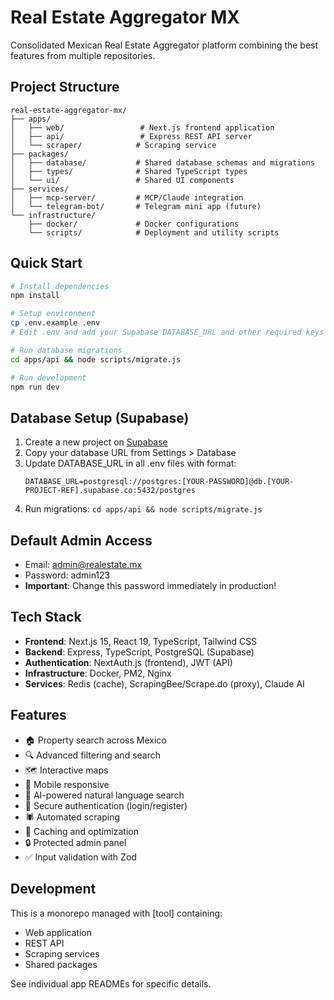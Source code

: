 # Real Estate Aggregator MX

Consolidated Mexican Real Estate Aggregator platform combining the best features from multiple repositories.

## Project Structure

```
real-estate-aggregator-mx/
├── apps/
│   ├── web/                 # Next.js frontend application
│   ├── api/                 # Express REST API server
│   └── scraper/            # Scraping service
├── packages/
│   ├── database/           # Shared database schemas and migrations
│   ├── types/              # Shared TypeScript types
│   └── ui/                 # Shared UI components
├── services/
│   ├── mcp-server/         # MCP/Claude integration
│   └── telegram-bot/       # Telegram mini app (future)
└── infrastructure/
    ├── docker/             # Docker configurations
    └── scripts/            # Deployment and utility scripts
```

## Quick Start

```bash
# Install dependencies
npm install

# Setup environment
cp .env.example .env
# Edit .env and add your Supabase DATABASE_URL and other required keys

# Run database migrations
cd apps/api && node scripts/migrate.js

# Run development
npm run dev
```

## Database Setup (Supabase)

1. Create a new project on [Supabase](https://supabase.com)
2. Copy your database URL from Settings > Database
3. Update DATABASE_URL in all .env files with format:
   ```
   DATABASE_URL=postgresql://postgres:[YOUR-PASSWORD]@db.[YOUR-PROJECT-REF].supabase.co:5432/postgres
   ```
4. Run migrations: `cd apps/api && node scripts/migrate.js`

## Default Admin Access

- Email: admin@realestate.mx
- Password: admin123
- **Important**: Change this password immediately in production!

## Tech Stack

- **Frontend**: Next.js 15, React 19, TypeScript, Tailwind CSS
- **Backend**: Express, TypeScript, PostgreSQL (Supabase)
- **Authentication**: NextAuth.js (frontend), JWT (API)
- **Infrastructure**: Docker, PM2, Nginx
- **Services**: Redis (cache), ScrapingBee/Scrape.do (proxy), Claude AI

## Features

- 🏠 Property search across Mexico
- 🔍 Advanced filtering and search
- 🗺️ Interactive maps
- 📱 Mobile responsive
- 🤖 AI-powered natural language search
- 🔐 Secure authentication (login/register)
- 🕷️ Automated scraping
- 💾 Caching and optimization
- 🔒 Protected admin panel
- ✅ Input validation with Zod

## Development

This is a monorepo managed with [tool] containing:
- Web application
- REST API
- Scraping services
- Shared packages

See individual app READMEs for specific details.
